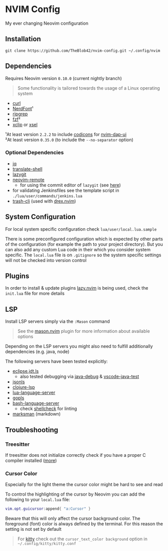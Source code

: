 # NVIM Config

My ever changing Neovim configuration

## Installation

```
git clone https://github.com/TheBlob42/nvim-config.git ~/.config/nvim
```

## Dependencies

Requires Neovim version `0.10.0` (current nightly branch)

> Some functionality is tailored towards the usage of a Linux operating system

- [curl](https://curl.se/)
- [NerdFont](https://www.nerdfonts.com/)¹
- [ripgrep](https://github.com/BurntSushi/ripgrep)
- [fzf](https://github.com/junegunn/fzf)²
- [xclip](https://github.com/astrand/xclip) or [xsel](https://github.com/kfish/xsel) 

¹At least version `2.2.2` to include [codicons](https://github.com/microsoft/vscode-codicons) for [nvim-dap-ui](https://github.com/rcarriga/nvim-dap-ui)  
²At least version `0.35.0` (to include the `--no-separator` option)

### Optional Dependencies 

- [jq](https://stedolan.github.io/jq/)
- [translate-shell](https://github.com/soimort/translate-shell)
- [lazygit](https://github.com/jesseduffield/lazygit)
- [neovim-remote](https://github.com/mhinz/neovim-remote) 
  - for using the commit editor of `lazygit` (see [here](https://github.com/kdheepak/lazygit.nvim#usage))
- for validating Jenkinsfiles see the template script in `./lua/user/commands/jenkins.lua`
- [trash-cli](https://github.com/andreafrancia/trash-cli) (used with [drex.nvim](https://github.com/TheBlob42/drex.nvim))

## System Configuration

For local system specific configuration check `lua/user/local.lua.sample`

There is some preconfigured configuration which is expected by other parts of the configuration (for example the path to your project directory). But you can also add any custom Lua code in their which you consider system specific. The `local.lua` file is on `.gitignore` so the system specific settings will not be checked into version control

## Plugins

In order to install & update plugins [lazy.nvim](https://github.com/folke/lazy.nvim) is being used, check the `init.lua` file for more details

## LSP

Install LSP servers simply via the `:Mason` command

> See the [mason.nvim](https://github.com/williamboman/mason.nvim) plugin for more information about available options

Depending on the LSP servers you might also need to fulfill additionally dependencies (e.g. java, node)

The following servers have been tested explicitly:

- [eclipse.jdt.ls](https://github.com/eclipse/eclipse.jdt.ls)
  - also tested debugging via [java-debug](https://github.com/microsoft/java-debug) & [vscode-java-test](https://github.com/microsoft/vscode-java-test)
- [jsonls](https://github.com/microsoft/vscode-json-languageservice )
- [clojure-lsp](https://clojure-lsp.io/)
- [lua-language-server](https://github.com/LuaLS/lua-language-server)
- [gopls](https://pkg.go.dev/golang.org/x/tools/gopls)
- [bash-language-server](https://github.com/bash-lsp/bash-language-server)
  - check [shellcheck](https://github.com/koalaman/shellcheck#installing) for linting
- [marksman](https://github.com/artempyanykh/marksman) (markdown)

## Troubleshooting

### Treesitter

If treesitter does not initialize correctly check if you have a proper C compiler installed ([more](https://github.com/nvim-treesitter/nvim-treesitter/wiki/Linux-Support))

### Cursor Color

Especially for the light theme the cursor color might be hard to see and read

To control the highlighting of the cursor by Neovim you can add the following to your `local.lua` file:

```lua
vim.opt.guicursor:append{ "a:Cursor" }
```

Beware that this will only affect the cursor background color. The foreground (font) color is always defined by the terminal. For this reason the setting is not set by default

> For [kitty](https://sw.kovidgoyal.net/kitty/) check out the `cursor_text_color background` option in `~/.config/kitty/kitty.conf`
